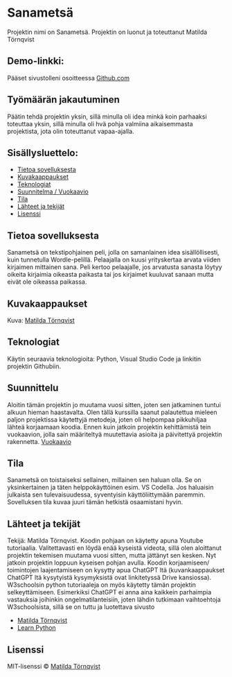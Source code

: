 # Sanametsä  
Projektin nimi on Sanametsä. Projektin on luonut ja toteuttanut Matilda Törnqvist

## Demo-linkki:  
Pääset sivustolleni osoitteessa [Github.com](https://github.com/Mat-torn/Python_projekti)

## Työmäärän jakautuminen  
Päätin tehdä projektin yksin, sillä minulla oli idea minkä koin parhaaksi toteuttaa yksin, sillä minulla oli hvä pohja valmiina aikaisemmasta projektista, jota olin toteuttanut vapaa-ajalla.

## Sisällysluettelo:

- [Tietoa sovelluksesta](#tietoa-sovelluksesta)  
- [Kuvakaappaukset](#kuvakaappaukset)  
- [Teknologiat](#teknologiat)
- [Suunnitelma / Vuokaavio](#suunnittelu)  
- [Tila](#tila)  
- [Lähteet ja tekijät](#lähteet-ja-tekijät)  
- [Lisenssi](#lisenssi)  

## Tietoa sovelluksesta  
Sanametsä on tekstipohjainen peli, jolla on samanlainen idea sisällöllisesti, kuin tunnetulla Wordle-pelillä. Pelaajalla on kuusi yrityskertaa arvata viiden kirjaimen mittainen sana. Peli kertoo pelaajalle, jos arvatusta sanasta löytyy oikeita kirjaimia oikeasta paikasta tai jos kirjaimet kuuluvat sanaan mutta eivät ole oikeassa paikassa.

## Kuvakaappaukset

Kuva: [Matilda Törnqvist](https://laureauas-my.sharepoint.com/my?id=%2Fpersonal%2Fmat00158%5Flaurea%5Ffi%2FDocuments%2FPython%20projektin%20kuvankaappaukset&login_hint=mat00158%40laurea%2Efi&source=waffle)

## Teknologiat    
Käytin seuraavia teknologioita: Python, Visual Studio Code ja linkitin projektin Githubiin.

## Suunnittelu
Aloitin tämän projektin jo muutama vuosi sitten, joten sen jatkaminen tuntui alkuun hieman haastavalta. Olen tällä kurssilla saanut palautettua mieleen paljon projektissa käytettyjä metodeja, joten oli helpompaa pikkuhiljaa lähteä korjaamaan koodia. Ennen kuin jatkoin projektin kehittämistä tein vuokaavion, jolla sain määriteltyä muutettavia asioita ja päivitettyä projektin rakennetta.
[Vuokaavio](https://laureauas-my.sharepoint.com/my?id=%2Fpersonal%2Fmat00158%5Flaurea%5Ffi%2FDocuments%2FPython%20projektin%20kuvankaappaukset&login_hint=mat00158%40laurea%2Efi&source=waffle)

## Tila  
Sanametsä on toistaiseksi sellainen, millainen sen haluan olla. Se on yksinkertainen ja täten helppokäyttöinen esim. VS Codella. Jos haluaisin julkaista sen tulevaisuudessa, syventyisin käyttöliittymään paremmin. Sovelluksen tila kuvaa juuri tämän hetkistä osaamistani hyvin.

## Lähteet ja tekijät  
Tekijä: Matilda Törnqvist. Koodin pohjaan on käytetty apuna Youtube tutoriaalia. Valitettavasti en löydä enää kyseistä videota, sillä olen aloittanut projektin tekemisen muutama vuosi sitten, mutta jättänyt sen kesken. Nyt jatkoin projektin loppuun kyseisen pohjan avulla. Koodin korjaamiseen/ toimintojen laajentamiseen on kysytty apua ChatGPT ltä (kuvankaappaukset ChatGPT ltä kysytyistä kysymyksistä ovat linkitetyssä Drive kansiossa). W3schoolsin python tutoriaaleja on myös käytetty tämän projektin selkeyttämiseen. Esimerkiksi ChatGPT ei anna aina kaikkein parhaimpia vastauksia joihinkin ongelmatilanteisiin, joten lähdin tutkimaan vaihtoehtoja W3schoolsista, sillä se on tuttu ja luotettava sivusto
- [Matilda Törnqvist](matilda.tornqvist@student.laurea.fi)  
- [Learn Python](https://www.w3schools.com/python/default.asp)

## Lisenssi  

MIT-lisenssi © [Matilda Törnqvist](LISENCE.txt)